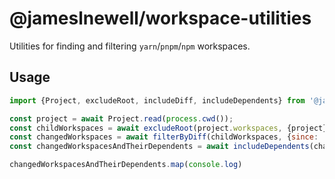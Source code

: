 # @jameslnewell/workspace-utilities

Utilities for finding and filtering `yarn`/`pnpm`/`npm` workspaces.

## Usage

```js
import {Project, excludeRoot, includeDiff, includeDependents} from '@jameslnewell/workspace-utilities'

const project = await Project.read(process.cwd());
const childWorkspaces = await excludeRoot(project.workspaces, {project})
const changedWorkspaces = await filterByDiff(childWorkspaces, {since: 'master'})
const changedWorkspacesAndTheirDependents = await includeDependents(changedWorkspaces, {project})

changedWorkspacesAndTheirDependents.map(console.log)

```
